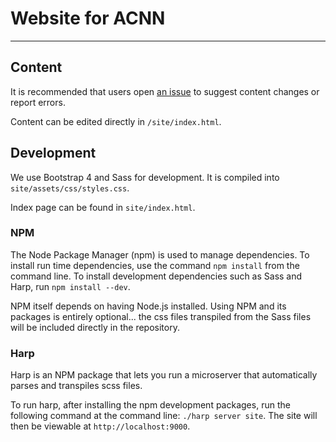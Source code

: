 # Website for ACNN
------------------

## Content

It is recommended that users open [an issue](https://github.com/IUNetSci/acnn-website/issues) to suggest content changes or report errors.

Content can be edited directly in `/site/index.html`.

## Development

We use Bootstrap 4 and Sass for development.  It is compiled into `site/assets/css/styles.css`.

Index page can be found in `site/index.html`.

### NPM

The Node Package Manager (npm) is used to manage dependencies.  To install run time dependencies, use the command `npm install` from the command line.  To install development dependencies such as Sass and Harp, run `npm install --dev`.

NPM itself depends on having Node.js installed.  Using NPM and its packages is entirely optional... the css files transpiled from the Sass files will be included directly in the repository.

### Harp

Harp is an NPM package that lets you run a microserver that automatically parses and transpiles scss files.

To run harp, after installing the npm development packages, run the following command at the command line: `./harp server site`.  The site will then be viewable at `http://localhost:9000`.
